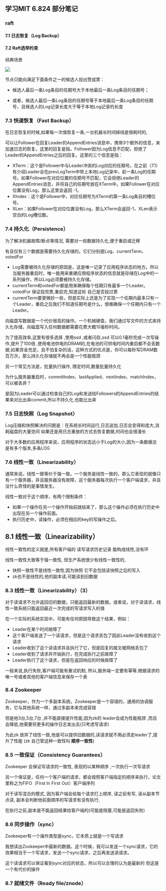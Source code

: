 ## 学习MIT 6.824 部分笔记


### raft

#### 7.1 日志恢复（Log Backup）

#### 7.2 Raft选举约束
              
经典场景
     
<img src="https://906337931-files.gitbook.io/~/files/v0/b/gitbook-legacy-files/o/assets%2F-MAkokVMtbC7djI1pgSw%2F-MBU-cLGzrm5ZAw-M4Lb%2F-MBWdJ_lN3OZSailEx6z%2Fimage.png?alt=media&token=f0282299-a149-4720-acb2-b6a40c248c0b">


节点只能向满足下面条件之一的候选人投出赞成票：

+ 候选人最后一条Log条目的任期号大于本地最后一条Log条目的任期号；

+ 或者，候选人最后一条Log条目的任期号等于本地最后一条Log条目的任期号，且候选人的Log记录长度大于等于本地Log记录的长度


### 7.3 快速恢复（Fast Backup）

在日志恢复的时候,如果每一次值恢复一条,一台机器长时间掉线是很耗时的,

可以让Follower在回复Leader的AppendEntries消息中，携带3个额外的信息，来加速日志的恢复。这里的回复是指，Follower因为Log信息不匹配，拒绝了Leader的AppendEntries之后的回复。这里的三个信息是指：

+ XTerm：这个是Follower中与Leader冲突的Log对应的任期号。在之前（7.1）有介绍Leader会在prevLogTerm中带上本地Log记录中，前一条Log的任期号。如果Follower在对应位置的任期号不匹配，它会拒绝Leader的AppendEntries消息，并将自己的任期号放在XTerm中。如果Follower在对应位置没有Log，那么这里会返回 -1。
+ XIndex：这个是Follower中，对应任期号为XTerm的第一条Log条目的槽位号。
+ XLen：如果Follower在对应位置没有Log，那么XTerm会返回-1，XLen表示空白的Log槽位数。

### 7.4 持久化（Persistence）

为了解决机器故障/断点等情况, 需要对一些数据持久化,便于重启或迁移

有且仅有三个数据是需要持久化存储的。它们分别是Log、currentTerm、votedFor

+ Log需要被持久化存储的原因是，这是唯一记录了应用程序状态的地方。所以当服务器重启时，唯一能用来重建应用程序状态的信息就是存储在Log中的一系列操作，所以Log必须要被持久化存储。
+ currentTerm和votedFor都是用来确保每个任期只有最多一个Leader。votedFor 保证投完票,重启完,知道这轮 自己是否投过票
+ currentTerm要更微妙一些，但是实际上还是为了实现一个任期内最多只有一个Leader，重启之后我们不知道任期号是什么，很难确保一个任期内只有一个Leader。 

向磁盘写数据是一个代价很高的操作。一个机械硬盘，我们通过写文件的方式来持久化存储，向磁盘写入任何数据都需要花费大概10毫秒时间。

为了提高效率,这里有很多选择 ,使用ssd ,或者闪存,ssd 可以0.1毫秒完成一次写操作,提升了100倍 ,使用电池供电的DRAM的,在电池的可供电时间内重启都不会丢数据,如果资金充足，且不怕复杂的话，这种方式的优点是，你可以每秒写DRAM数百万次，那么持久化存储就不再会是一个性能瓶颈

另一个常见方法是，批量执行操作, 限定时间,数量批量持久化

为什么服务器重启时，commitIndex、lastApplied、nextIndex、matchIndex，可以被丢弃？

是因为Leader可以通过检查自己的Log和发送给Followers的AppendEntries的结果来对比出来commit,所以不持久化,也能比出来

### 7.5 日志快照（Log Snapshot）

Log压缩和快照解决的问题是：在系统长时间运行,日志追加,日志会变得和庞大,消耗磁盘的大量空间 如果还是用日志重放的方式去恢复数据,时间也会很漫长

对于大多数的应用程序来说，应用程序的状态远小于Log的大小,因为一条数据总是有多个版本,多条LOG
                                                

### 7.6 线性一致（Linearizability）

通常来说，线性一致等价于强一致。一个服务是线性一致的，那么它表现的就像只有一个服务器，并且服务器没有故障，这个服务器每次执行一个客户端请求，并且没什么奇怪的是事情发生。

线性一致对于这个顺序，有两个限制条件：

+ 如果一个操作在另一个操作开始前就结束了，那么这个操作必须在执行历史中出现在另一个操作前面。
+ 执行历史中，读操作，必须在相应的key的写操作之后。
                                            
## 8.1  线性一致（Linearizability）

线性一致性的定义就是,所有客户端的 读写请求历史记录 能构成线性,没有环

线性一致性大致等于强一致性, 但生产系统很少有线性一致性的,  

+ 快照一致性不是线性一致性,因为快照 它不会包括该快照之后的写入
+ zk也不是线性的,他的副本读,可能读到旧数据 

### 8.3 线性一致（Linearizability）（3）

对于读请求不允许返回旧的数据，只能返回最新的数据。或者说，对于读请求，线性一致系统只能返回最近一次完成的写请求写入的值

在一个实际的系统实现中，可能有任何原因导致这个结果，例如：
+ Leader在某个时间故障了
+ 这个客户端发送了一个读请求，但是这个请求丢包了因此Leader没有收到这个请求
+ Leader收到了这个读请求并且执行了它，但是回复的报文被网络丢包了
+ Leader收到了请求并开始执行，在完成执行之前故障了
+ Leader执行了这个请求，但是在返回响应的时候故障了

一般来说,执行失败,客户端可能有重试机制, 所以,服务端一定要有幂等,根据请求的唯一号或者其他的客户端信息来保存一个表

### 8.4 Zookeeper

Zookeeper，作为一个多副本系统，Zookeeper是一个容错的，通用的协调服务，它与其他系统一样，通过多副本来完成容错

但是他3台,5台,7台 ,并不能直接提升性能,因为zk的 leader会成为性能瓶颈 ,而且会降低,他需要将更多的操作日志发出去(只考虑写请求)

为此zk 放弃了线性一致,他是可以提供旧数据的,读请求就不用必须走leader了,提升了性能  (zk 自己管这种一致性叫<b> 顺序一致性</b>)

### 8.5 一致保证（Consistency Guarantees）

Zookeeper 会保证写请求的一致性, 表现的以某种顺序 ,一次执行一次写请求

另一个保证是，任何一个客户端的请求，都会按照客户端指定的顺序来执行，论文里称之为FIFO（First In First Out）客户端序列

对于读写混合的模式,  因为客户端会给每个请求打上顺序, 读之前有写, 读从副本节点读, 副本会判断他前面顺序的写请求有没有执行,

在执行之前,副本是不能返回结果给客户端的(可能是阻塞,可能是返回失败)

### 8.6 同步操作（sync）

Zookeeper有一个操作类型是sync，它本质上就是一个写请求 

我想读出Zookeeper中最新的数据。这个时候，我可以发送一个sync请求，它的效果相当于一个写请求，发送一个sync请求，之后再发送读请求。

这个读请求可以保证看到sync对应的状态，所以可以合理的认为是最新的 但这是一个有代价的操作

### 8.7 就绪文件（Ready file/znode）

